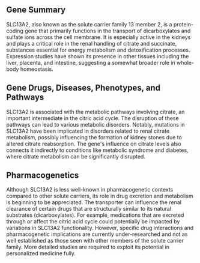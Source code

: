 ## Gene Summary
SLC13A2, also known as the solute carrier family 13 member 2, is a protein-coding gene that primarily functions in the transport of dicarboxylates and sulfate ions across the cell membrane. It is especially active in the kidneys and plays a critical role in the renal handling of citrate and succinate, substances essential for energy metabolism and detoxification processes. Expression studies have shown its presence in other tissues including the liver, placenta, and intestine, suggesting a somewhat broader role in whole-body homeostasis.

## Gene Drugs, Diseases, Phenotypes, and Pathways
SLC13A2 is associated with the metabolic pathways involving citrate, an important intermediate in the citric acid cycle. The disruption of these pathways can lead to various metabolic disorders. Notably, mutations in SLC13A2 have been implicated in disorders related to renal citrate metabolism, possibly influencing the formation of kidney stones due to altered citrate reabsorption. The gene's influence on citrate levels also connects it indirectly to conditions like metabolic syndrome and diabetes, where citrate metabolism can be significantly disrupted.

## Pharmacogenetics
Although SLC13A2 is less well-known in pharmacogenetic contexts compared to other solute carriers, its role in drug excretion and metabolism is beginning to be appreciated. The transporter can influence the renal clearance of certain drugs that are structurally similar to its natural substrates (dicarboxylates). For example, medications that are excreted through or affect the citric acid cycle could potentially be impacted by variations in SLC13A2 functionality. However, specific drug interactions and pharmacogenetic implications are currently under-researched and not as well established as those seen with other members of the solute carrier family. More detailed studies are required to exploit its potential in personalized medicine fully.